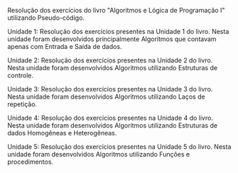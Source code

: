 Resolução dos exercícios do livro "Algoritmos e Lógica de Programação I" utilizando Pseudo-código.

Unidade 1: Resolução dos exercícios presentes na Unidade 1 do livro. Nesta unidade foram desenvolvidos principalmente Algoritmos que contavam apenas com Entrada e Saída de dados.

Unidade 2: Resolução dos exercícios presentes na Unidade 2 do livro. Nesta unidade foram desenvolvidos Algoritmos utilizando Estruturas de controle.

Unidade 3: Resolução dos exercícios presentes na Unidade 3 do livro. Nesta unidade foram desenvolvidos Algoritmos utilizando Laços de repetição.

Unidade 4: Resolução dos exercícios presentes na Unidade 4 do livro. Nesta unidade foram desenvolvidos Algoritmos utilizando Estruturas de dados Homogêneas e Heterogêneas.

Unidade 5: Resolução dos exercícios presentes na Unidade 5 do livro. Nesta unidade foram desenvolvidos Algoritmos utilizando Funções e procedimentos. 
